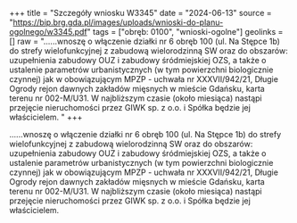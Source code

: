 +++
title = "Szczegóły wniosku W3345"
date = "2024-06-13"
source = "https://bip.brg.gda.pl/images/uploads/wnioski-do-planu-ogolnego/w3345.pdf"
tags = ["obręb: 0100", "wnioski-ogolne"]
geolinks = []
raw = "......wnoszę o włączenie działki nr 6 obręb 100 (ul. Na Stępce 1b) do strefy wielofunkcyjnej z  zabudową wielorodzinną SW oraz do obszarów: uzupełnienia zabudowy OUZ i zabudowy śródmiejskiej OZS,  a także o ustalenie parametrów urbanistycznych (w tym powierzchni biologicznie czynnej) jak w obowiązującym  MPZP - uchwała nr XXXVII/942/21, Długie Ogrody rejon dawnych zakładów mięsnych w mieście Gdańsku, karta terenu nr 002-M/U31. W najbliższym czasie (około miesiąca) nastąpi przejęcie nieruchomości przez GIWK sp. z o.o. i Spółka będzie jej właścicielem. "
+++

......wnoszę o włączenie działki nr 6 obręb 100 (ul. Na Stępce 1b) do strefy wielofunkcyjnej z
 zabudową wielorodzinną SW oraz do obszarów: uzupełnienia zabudowy OUZ i zabudowy śródmiejskiej OZS, 
a także o ustalenie parametrów urbanistycznych (w tym powierzchni biologicznie czynnej) jak w obowiązującym
 MPZP - uchwała nr XXXVII/942/21, Długie Ogrody rejon dawnych zakładów mięsnych w mieście Gdańsku,
karta terenu nr 002-M/U31. W najbliższym czasie (około miesiąca) nastąpi przejęcie nieruchomości przez GIWK
sp. z o.o. i Spółka będzie jej właścicielem.



